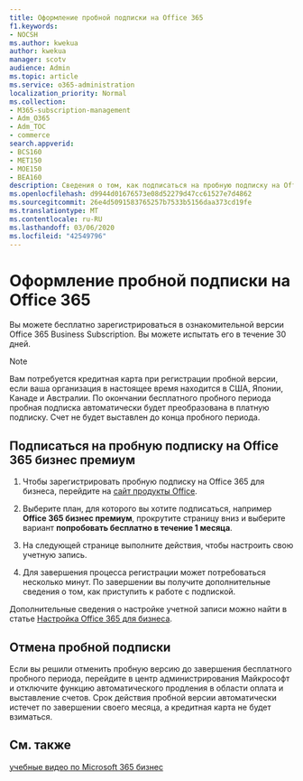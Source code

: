 ```yaml
---
title: Оформление пробной подписки на Office 365
f1.keywords:
- NOCSH
ms.author: kwekua
author: kwekua
manager: scotv
audience: Admin
ms.topic: article
ms.service: o365-administration
localization_priority: Normal
ms.collection:
- M365-subscription-management
- Adm_O365
- Adm_TOC
- commerce
search.appverid:
- BCS160
- MET150
- MOE150
- BEA160
description: Сведения о том, как подписаться на пробную подписку на Office 365 для бизнеса.
ms.openlocfilehash: d9944d01676573e08d52279d47cc61527e7d4862
ms.sourcegitcommit: 26e4d5091583765257b7533b5156daa373cd19fe
ms.translationtype: MT
ms.contentlocale: ru-RU
ms.lasthandoff: 03/06/2020
ms.locfileid: "42549796"
---
```

# <a name="sign-up-for-an-office-365-trial-subscription"></a>Оформление пробной подписки на Office 365

Вы можете бесплатно зарегистрироваться в ознакомительной версии Office 365 Business Subscription. Вы можете испытать его в течение 30 дней.

> [!NOTE]
> Вам потребуется кредитная карта при регистрации пробной версии, если ваша организация в настоящее время находится в США, Японии, Канаде и Австралии. По окончании бесплатного пробного периода пробная подписка автоматически будет преобразована в платную подписку. Счет не будет выставлен до конца пробного периода.

## <a name="sign-up-for-an-office-365-business-premium-trial-subscription"></a>Подписаться на пробную подписку на Office 365 бизнес премиум

1. Чтобы зарегистрировать пробную подписку на Office 365 для бизнеса, перейдите на [сайт продукты Office](https://www.aka.ms/office365signup). 
    
2. Выберите план, для которого вы хотите подписаться, например **Office 365 бизнес премиум**, прокрутите страницу вниз и выберите вариант **попробовать бесплатно в течение 1 месяца**.
    
3. На следующей странице выполните действия, чтобы настроить свою учетную запись.

4. Для завершения процесса регистрации может потребоваться несколько минут. По завершении вы получите дополнительные сведения о том, как приступить к работе с подпиской.

Дополнительные сведения о настройке учетной записи можно найти в статье [Настройка Office 365 для бизнеса](../admin/setup/setup.md).

## <a name="cancel-my-trial-subscription"></a>Отмена пробной подписки

Если вы решили отменить пробную версию до завершения бесплатного пробного периода, перейдите в центр администрирования Майкрософт и отключите функцию автоматического продления в области оплата и выставление счетов. Срок действия пробной версии автоматически истечет по завершении своего месяца, а кредитная карта не будет взиматься.

## <a name="see-also"></a>См. также

[учебные видео по Microsoft 365 бизнес](https://support.office.com/article/6ab4bbcd-79cf-4000-a0bd-d42ce4d12816)
